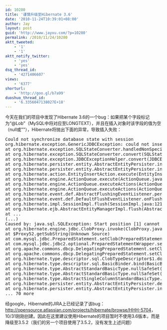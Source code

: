 ```yaml
---
id: 10280
title: '谨慎升级至Hibernate 3.6'
date: '2010-11-24T10:39:01+08:00'
author: Jay
layout: post
guid: 'http://www.jayxu.com/?p=10280'
permalink: /2010/11/24/10280
aktt_tweeted:
    - '1'
    - '1'
aktt_notify_twitter:
    - 'yes'
    - 'yes'
dsq_thread_id:
    - '4271406607'
views:
    - '6377'
shorturl:
    - 'http://goo.gl/b7a99'
duoshuo_thread_id:
    - '6.3356047138027E+18'
---
```


今天在我们的项目中发现了Hibernate 3.6的一个bug：如果把某个字段标记为“@Lob”（MySQL中将对应至LONGTEXT），并且在插入对象时该字段的值为空（null或""），Hibernate将抛出下面的异常，导致插入失败：
<pre lang="java">Could not synchronize database state with session
org.hibernate.exception.GenericJDBCException: could not insert: [...]
at org.hibernate.exception.SQLStateConverter.handledNonSpecificException(SQLStateConverter.java:140)
at org.hibernate.exception.SQLStateConverter.convert(SQLStateConverter.java:128)
at org.hibernate.exception.JDBCExceptionHelper.convert(JDBCExceptionHelper.java:66)
at org.hibernate.persister.entity.AbstractEntityPersister.insert(AbstractEntityPersister.java:2436)
at org.hibernate.persister.entity.AbstractEntityPersister.insert(AbstractEntityPersister.java:2856)
at org.hibernate.action.EntityInsertAction.execute(EntityInsertAction.java:79)
at org.hibernate.engine.ActionQueue.execute(ActionQueue.java:273)
at org.hibernate.engine.ActionQueue.executeActions(ActionQueue.java:265)
at org.hibernate.engine.ActionQueue.executeActions(ActionQueue.java:184)
at org.hibernate.event.def.AbstractFlushingEventListener.performExecutions(AbstractFlushingEventListener.java:321)
at org.hibernate.event.def.DefaultFlushEventListener.onFlush(DefaultFlushEventListener.java:51)
at org.hibernate.impl.SessionImpl.flush(SessionImpl.java:1216)
at org.hibernate.ejb.AbstractEntityManagerImpl.flush(AbstractEntityManagerImpl.java:795)
at ...
(...)
Caused by: java.sql.SQLException: Start position [1] cannot exceed overall CLOB length [0]
at org.hibernate.engine.jdbc.ClobProxy.invoke(ClobProxy.java:146)
at $Proxy52.getSubString(Unknown Source)
at com.mysql.jdbc.PreparedStatement.setClob(PreparedStatement.java:3542)
at com.mysql.jdbc.jdbc2.optional.PreparedStatementWrapper.setClob(PreparedStatementWrapper.java:299)
at org.apache.commons.dbcp.DelegatingPreparedStatement.setClob(DelegatingPreparedStatement.java:187)
at org.apache.commons.dbcp.DelegatingPreparedStatement.setClob(DelegatingPreparedStatement.java:187)
at org.hibernate.type.descriptor.sql.ClobTypeDescriptor$1.doBind(ClobTypeDescriptor.java:60)
at org.hibernate.type.descriptor.sql.BasicBinder.bind(BasicBinder.java:89)
at org.hibernate.type.AbstractStandardBasicType.nullSafeSet(AbstractStandardBasicType.java:282)
at org.hibernate.type.AbstractStandardBasicType.nullSafeSet(AbstractStandardBasicType.java:277)
at org.hibernate.type.AbstractSingleColumnStandardBasicType.nullSafeSet(AbstractSingleColumnStandardBasicType.java:85)
at org.hibernate.persister.entity.AbstractEntityPersister.dehydrate(AbstractEntityPersister.java:2166)
at org.hibernate.persister.entity.AbstractEntityPersister.insert(AbstractEntityPersister.java:2412)
... 70 more</pre>
经google，Hibernate的JIRA上已经记录了该bug：<a href="https://hibernate.onjira.com//browse/HHH-5704" target="_blank">http://opensource.atlassian.com/projects/hibernate/browse/HHH-5704</a>，10/31刚刚创建。因此在这里建议使用Hibernate的项目暂时不使用3.6版本，而是降级至3.5.2（我们的另一个项目使用了3.5.2，没有发生上述问题）